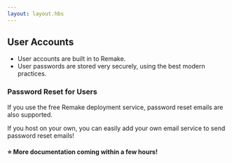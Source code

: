 ```yaml
---
layout: layout.hbs
---
```


## User Accounts

* User accounts are built in to Remake.
* User passwords are stored very securely, using the best modern practices.

### Password Reset for Users

If you use the free Remake deployment service, password reset emails are also supported.

If you host on your own, you can easily add your own email service to send password reset emails!

#### ⭐️ More documentation coming within a few hours! 